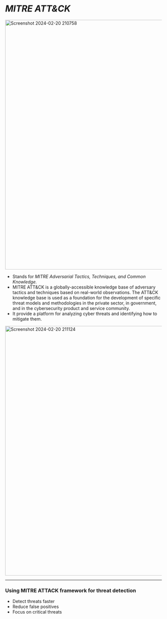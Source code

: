 # *MITRE ATT&CK*

<img width="800" alt="Screenshot 2024-02-20 210758" src="https://github.com/raunakkk21/Cybersecurity/assets/143111163/a0e44a03-f34f-4307-af51-01bbef63faa5">

- Stands for *MITRE Adversarial Tactics, Techniques, and Common Knowledge.*
- MITRE ATT&CK is a globally-accessible knowledge base of adversary tactics and techniques based on real-world observations. The ATT&CK knowledge base is used as a foundation for the development of specific threat models and methodologies in the private sector, in government, and in the cybersecurity product and service community.
- It provide a platform for analyzing cyber threats and identifying how to mitigate them.

<img width="800" alt="Screenshot 2024-02-20 211124" src="https://github.com/raunakkk21/Cybersecurity/assets/143111163/708f4094-047b-4769-8d0c-9585d3ee58da">   

--------------  

### Using MITRE ATTACK framework for threat detection
- Detect threats faster
- Reduce false positives
- Focus on critical threats

